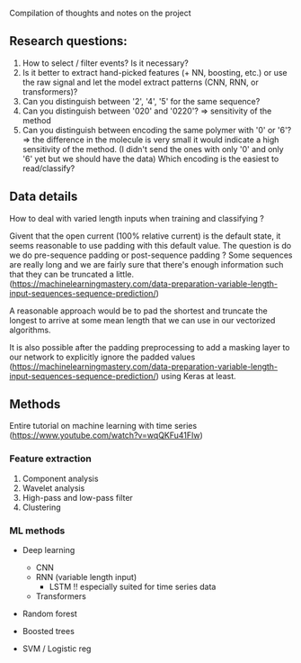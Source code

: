 
Compilation of thoughts and notes on the project

## Research questions:

1. How to select / filter events? Is it necessary?
2. Is it better to extract hand-picked features (+ NN, boosting, etc.) or use the raw signal and let the model extract patterns (CNN, RNN, or transformers)?
3. Can you distinguish between '2', '4', '5' for the same sequence?
4. Can you distinguish between '020' and '0220'? => sensitivity of the method
5. Can you distinguish between encoding the same polymer with '0' or '6'? => the difference in the molecule is very small it would indicate a high sensitivity of the method.
(I didn't send the ones with only '0' and only '6' yet but we should have the data) Which encoding is the easiest to read/classify?

## Data details

How to deal with varied length inputs when training and classifying ?

Givent that the open current (100% relative current) is the default state, it seems reasonable to use padding with this default value. The question is do we do pre-sequence padding or post-sequence padding ? Some sequences are really long and we are fairly sure that there's enough information such that they can be truncated a little. (https://machinelearningmastery.com/data-preparation-variable-length-input-sequences-sequence-prediction/)

A reasonable approach would be to pad the shortest and truncate the longest to arrive at some mean length that we can use in our vectorized algorithms.

It is also possible after the padding preprocessing to add a masking layer to our network to explicitly ignore the padded values (https://machinelearningmastery.com/data-preparation-variable-length-input-sequences-sequence-prediction/) using Keras at least.

## Methods

Entire tutorial on machine learning with time series (https://www.youtube.com/watch?v=wqQKFu41FIw)

### Feature extraction

1. Component analysis
2. Wavelet analysis
3. High-pass and low-pass filter
4. Clustering


### ML methods

- Deep learning 
    - CNN
    - RNN (variable length input)
        - LSTM !! especially suited for time series data
    - Transformers

- Random forest
- Boosted trees
- SVM / Logistic reg
